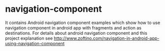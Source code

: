 # navigation-component
It contains Android navigation component examples which show how to use navigation component in android app with fragments and action as destinations.
For details about android navigation component and this project explanation see http://www.zoftino.com/navigation-in-android-app-using-navigation-component
